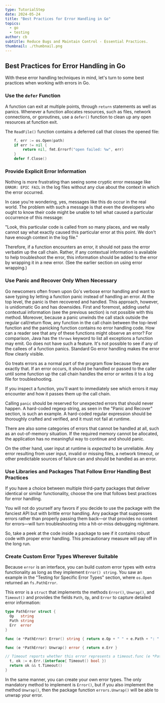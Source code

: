 ```yaml
---
type: TutorialStep
date: 2024-05-24
title: "Best Practices for Error Handling in Go"
topics:
  - go
  - testing
author: cb
subtitle: Reduce Bugs and Maintain Control - Essential Practices.
thumbnail: ./thumbnail.png
---
```


## Best Practices for Error Handling in Go

With these error handling techniques in mind, let's turn to some best practices when working with errors in Go.

### Use the `defer` Function

A function can exit at multiple points, through `return` statements as well as panics. Whenever a function allocates resources, such as files, network connections, or goroutines, use a `defer()` function to clean up any open resources at function exit.

The `ReadFile()` function contains a deferred call that closes the opened file:

```go
    f, err := os.Open(path)
    if err != nil {
        return nil, fmt.Errorf("open failed: %w", err)
    }
    defer f.Close()
```

### Provide Explicit Error Information

Nothing is more frustrating than seeing some cryptic error message like `ERROR: EPIC FAIL` in the log files without any clue about the context in which the error occurred.

In case you're wondering, yes, messages like this do occur in the real world. The problem with such a message is that even the developers who ought to know their code might be unable to tell what caused a particular occurrence of this message:

"Look, this particular code is called from so many places, and we really cannot say what exactly caused this particular error at this point. We don't have enough context in the log file."

Therefore, if a function encounters an error, it should not pass the error verbatim up the call chain. Rather, if any contextual information is available to help troubleshoot the error, this information should be added to the error by wrapping it in a new error. (See the earlier section on using error wrapping.)

### Use Panic and Recover Only When Necessary

Go newcomers often frown upon Go's verbose error handling and want to save typing by letting a function panic instead of handling an error. At the top level, the panic is then recovered and handled. This approach, however, is unidiomatic Go and has downsides. First and foremost, adding useful contextual information (see the previous section) is not possible with this method. Moreover, because a panic unwinds the call stack outside the regular call/return flow, any function in the call chain between the top-level function and the panicking function contains no error handling code. How can a reader see that any of these functions might observe an error? For comparison, Java has the `throws` keyword to list all exceptions a function may emit. Go does not have such a feature. It's not possible to see if any of the callees of a function panics. Standard Go error handling makes the error flow clearly visible.

Go treats errors as a normal part of the program flow because they are exactly that. If an error occurs, it should be handled or passed to the caller until some function up the call chain handles the error or writes it to a log file for troubleshooting.

If you inspect a function, you'll want to immediately see which errors it may encounter and how it passes them up the call chain.

Calling `panic` should be reserved for unexpected errors that should never happen. A hard-coded regexp string, as seen in the "Panic and Recover" section, is such an example. A hard-coded regular expression should be thoroughly crafted and verified, and it must not fail at runtime.

There are also some categories of errors that cannot be handled at all, such as an out-of-memory situation. If the required memory cannot be allocated, the application has no meaningful way to continue and should panic.

On the other hand, user input at runtime is _expected_ to be unreliable. Any error resulting from user input, invalid or missing files, a network timeout, or other predictable sources of failure can and should be handled as an error.

### Use Libraries and Packages That Follow Error Handling Best Practices

If you have a choice between multiple third-party packages that deliver identical or similar functionality, choose the one that follows best practices for error handling.

You will not do yourself any favors if you decide to use the package with the fanciest API but with brittle error handling. Any package that suppresses errors rather than properly passing them back—or that provides no context for errors—will turn troubleshooting into a hit-or-miss debugging nightmare.

So, take a peek at the code inside a package to see if it contains robust code with proper error handling. This precautionary measure will pay off in the long run.

### Create Custom Error Types Wherever Suitable

Because `error` is an interface, you can build custom error types with extra functionality as long as they implement `Error() string`. You saw an example in the "Testing for Specific Error Types" section, where `os.Open` returned an `fs.PathError`.

This error is a `struct` that implements the methods `Error()`, `Unwrap()`, and `Timeout()` and provides the fields `Path`, `Op`, and `Error` to capture detailed error information:

```go
type PathError struct {
  Op   string
  Path string
  Err  error
}

func (e *PathError) Error() string { return e.Op + " " + e.Path + ": " + e.Err.Error() }

func (e *PathError) Unwrap() error { return e.Err }

// Timeout reports whether this error represents a timeout.func (e *PathError) Timeout() bool {
  t, ok := e.Err.(interface{ Timeout() bool })
  return ok && t.Timeout()
}
```

In the same manner, you can create your own error types. The only mandatory method to implement is `Error()`, but if you also implement the method `Unwrap()`, then the package function `errors.Unwrap()` will be able to unwrap your error.
